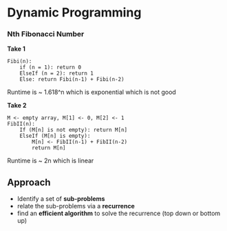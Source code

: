 # Dynamic Programming

### Nth Fibonacci Number
**Take 1**
````
Fibi(n):
    if (n = 1): return 0
    ElseIf (n = 2): return 1
    Else: return Fibi(n-1) + Fibi(n-2)
````

Runtime is ~ 1.618^n which is exponential which is not good

**Take 2**
````
M <- empty array, M[1] <- 0, M[2] <- 1
FibII(n):
    If (M[n] is not empty): return M[n]
    ElseIf (M[n] is empty):
        M[n] <- FibII(n-1) + FibII(n-2)
        return M[n]
````
Runtime is ~ 2n which is linear

## Approach
- Identify a set of **sub-problems**
- relate the sub-problems via a **recurrence**
- find an **efficient algorithm** to solve the recurrence (top down or bottom up)

